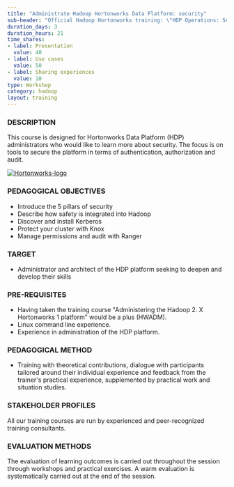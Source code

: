 ```yaml
---
title: "Administrate Hadoop Hortonworks Data Platform: security"
sub-header: "Official Hadoop Hortonworks training: \"HDP Operations: Security\""
duration_days: 3
duration_hours: 21
time_shares:
- label: Presentation
  value: 40
- label: Use cases
  value: 50
- label: Sharing experiences
  value: 10
type: Workshop
category: hadoop
layout: training
---
```


### DESCRIPTION
This course is designed for Hortonworks Data Platform (HDP) administrators who would like to learn more about security. The focus is on tools to secure the platform in terms of authentication, authorization and audit.

[![Hortonworks-logo](//d1ri137x9edlub.cloudfront.net/uploads/training_partner/logo/2/large_HW_logo.png)](http://hortonworks.com/partner/octo)

### PEDAGOGICAL OBJECTIVES
* Introduce the 5 pillars of security
* Describe how safety is integrated into Hadoop
* Discover and install Kerberos
* Protect your cluster with Knox
* Manage permissions and audit with Ranger

### TARGET
* Administrator and architect of the HDP platform seeking to deepen and develop their skills

### PRE-REQUISITES
* Having taken the training course "Administering the Hadoop 2. X Hortonworks 1 platform" would be a plus (HWADM).
* Linux command line experience.
* Experience in administration of the HDP platform.

### PEDAGOGICAL METHOD
* Training with theoretical contributions, dialogue with participants tailored around their individual experience and feedback from the trainer's practical experience, supplemented by practical work and situation studies.

### STAKEHOLDER PROFILES
All our training courses are run by experienced and peer-recognized training consultants.

### EVALUATION METHODS
The evaluation of learning outcomes is carried out throughout the session through workshops and practical exercises. A warm evaluation is systematically carried out at the end of the session.